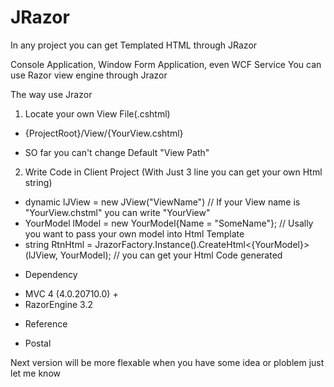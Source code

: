 JRazor
======

In any project you can get Templated HTML through JRazor 

Console Application, Window Form Application, even WCF Service 
You can use Razor view engine through Jrazor 

The way use Jrazor 


1. Locate your own View File(.cshtml) 
 - {ProjectRoot}/View/{YourView.cshtml}
 * SO far you can't change Default "View Path"

2. Write Code in Client Project (With Just 3 line you can get your own Html string) 
 
 - dynamic lJView = new JView("ViewName") // If your View name is "YourView.chstml" you can write "YourView"
 - YourModel lModel = new YourModel{Name = "SomeName"}; // Usally you want to pass your own model into Html Template 
 - string RtnHtml = JrazorFactory.Instance().CreateHtml<{YourModel}>(lJView, YourModel); // you can get your Html Code generated 


* Dependency 
 - MVC 4 (4.0.20710.0) + 
 - RazorEngine 3.2 

* Reference 
 - Postal 

Next version will be more flexable
when you have some idea or ploblem just let me know 


